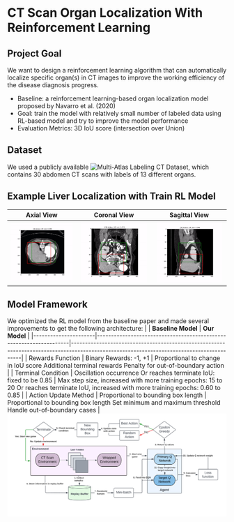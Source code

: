 # CT Scan Organ Localization With Reinforcement Learning

## Project Goal

We want to design a reinforcement learning algorithm that can automatically localize specific organ(s) in CT images to improve the working efficiency of the disease diagnosis progress.
- Baseline: a reinforcement learning-based organ localization model proposed by Navarro et al. (2020) 
- Goal: train the model with relatively small number of labeled data using RL-based model and try to improve the model performance
- Evaluation Metrics: 3D IoU score (intersection over Union)

## Dataset
We used a publicly available ![Multi-Atlas Labeling CT Dataset](https://doi.org/10.7303/syn3193805), which contains 30 abdomen CT scans with labels of 13 different organs.

## Example Liver Localization with Train RL Model
Axial View             |  Coronal View | Sagittal View 
:-------------------------:|:-------------------------:|:-------------------------:
  <img src="https://github.com/ykxxx/CT-Organ-Localization-With-Reinforcement-Learning/blob/main/image/liver-localization-example1.gif" width="98%"/>  |    <img src="https://github.com/ykxxx/CT-Organ-Localization-With-Reinforcement-Learning/blob/main/image/liver-localization-example2.gif" width="95%"/> | <img src="https://github.com/ykxxx/CT-Organ-Localization-With-Reinforcement-Learning/blob/main/image/liver-localization-example3.gif" width="95%"/> 
<!--   <figcaption>{{ Axial View }}</figcaption> -->
<!--   <figcaption>{{ Coronal View }}</figcaption> -->
<!--   <figcaption>{{ Sagittal View }}</figcaption> -->

## Model Framework
We optimized the RL model from the baseline paper and made several improvements to get the following architecture: 
|                      | **Baseline Model**                                                 | **Our Model**                                                                                                                            |
|----------------------|--------------------------------------------------------------------|------------------------------------------------------------------------------------------------------------------------------------------|
| Rewards Function     | Binary Rewards: -1, +1                                             | Proportional to change in IoU score Additional terminal rewards Penalty for out-of-boundary action                                       |
| Terminal Condition   | Oscillation occurrence  Or reaches terminate IoU: fixed to be 0.85 | Max step size, increased with more training epochs: 15 to 20 Or reaches terminate IoU, increased with more training epochs: 0.60 to 0.85 |
| Action Update Method | Proportional to bounding box length                                | Proportional to bounding box length Set minimum and maximum threshold Handle out-of-boundary cases                                       |
<img src="https://github.com/ykxxx/CT-Organ-Localization-With-Reinforcement-Learning/blob/main/image/model%20framework.png">
